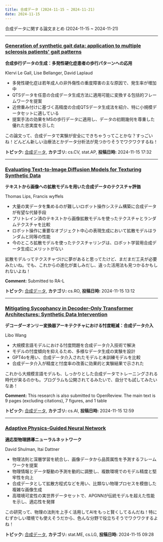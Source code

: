 ```yaml
---
title: 合成データ (2024-11-15 ~ 2024-11-21)
date: 2024-11-15
---
```


合成データに関する論文まとめ (2024-11-15 ~ 2024-11-21)


- - -

### [Generation of synthetic gait data: application to multiple sclerosis patients' gait patterns](http://arxiv.org/abs/2411.10377)

**合成歩行データの生成：多発性硬化症患者の歩行パターンへの応用**

Klervi Le Gall, Lise Bellanger, David Laplaud

- 多発性硬化症は若年成人の非外傷性の重度障害の主な原因で、発生率が増加中
- QTSデータを任意の合成データ生成方法に適用可能に変換する包括的フレームワークを提案
- 近傍重み付けに基づく高精度の合成QTSデータ生成法を紹介、特に小規模データセットに適している
- 提案手法の効果をMSの歩行データに適用し、データの初期幾何を尊重した優れた忠実度を示した

この論文って、合成データで実験が安全にできちゃうってことかな？すっごいね！どんどん新しい治療法とかデータ分析法が見つかりそうでワクワクするね！



**トピック:** [合成データ](../../sd), **カテゴリ:** cs.CV, stat.AP, **投稿日時:** 2024-11-15 17:32


- - -

### [Evaluating Text-to-Image Diffusion Models for Texturing Synthetic Data](http://arxiv.org/abs/2411.10164)

**テキストから画像への拡散モデルを用いた合成データのテクスチャ評価**

Thomas Lips, Francis wyffels

- 大量の実データを集めるのが難しいロボット操作システム構築に合成データが有望な代替手段
- プリトレイン済のテキストから画像拡散モデルを使ったテクスチャとランダムテクスチャを比較
- ロボット操作に重要なオブジェクト中心の表現生成において拡散モデルはランダムと同等の性能
- 今のところ拡散モデルを使ったテクスチャリングは、ロボット学習用合成データ生成にメリットがない

拡散モデルってテクスチャづけに夢があると思ってたけど、まだまだ工夫が必要みたいね。でも、これからの進化が楽しみだし、違った活用法も見つかるかもしれないよね！

**Comment:** Submitted to RA-L

**トピック:** [合成データ](../../sd), **カテゴリ:** cs.RO, **投稿日時:** 2024-11-15 13:12


- - -

### [Mitigating Sycophancy in Decoder-Only Transformer Architectures: Synthetic Data Intervention](http://arxiv.org/abs/2411.10156)

**デコーダーオンリー変換器アーキテクチャにおける忖度軽減：合成データ介入**

Libo Wang

- 大規模言語モデルにおける忖度問題を合成データ介入技術で解決
- モデルの忖度傾向を抑えるため、多様なデータ生成の実験を設計
- GPT4oを用い、合成データ介入されたモデルと未訓練モデルを比較
- 合成データ介入が精度と忖度率の改善に効果的と実験結果で示された

これから大規模言語モデルも、しっかりとした合成データでトレーニングされる時代が来るのかも。プログラムも公開されてるみたいで、自分でも試してみたいなあ！

**Comment:** This research is also submitted to OpenReview. The main text is 9   pages (excluding citations), 7 figures, and 1 table

**トピック:** [合成データ](../../sd), **カテゴリ:** cs.AI, **投稿日時:** 2024-11-15 12:59


- - -

### [Adaptive Physics-Guided Neural Network](http://arxiv.org/abs/2411.10064)

**適応型物理誘導ニューラルネットワーク**

David Shulman, Itai Dattner

- 物理法則と深層学習を統合し、画像データから品質属性を予測するフレームワークを提案
- 物理情報とデータ駆動の予測を動的に調整し、複数環境でのモデル精度と堅牢性を向上
- 合成データとして拡散方程式などを用い、比類ない物理プロセスを模倣した複雑な画像生成
- 高環境可変性の実世界データセットで、APGNNが伝統モデルを超えた性能を示し、適応性を発揮

この研究って、物理の法則を上手く活用してAIをもっと賢くしてるんだね！特にむずかしい環境でも使えそうだから、色んな分野で役立ちそうでワクワクするよね！



**トピック:** [合成データ](../../sd), **カテゴリ:** stat.ME, cs.LG, **投稿日時:** 2024-11-15 09:28
